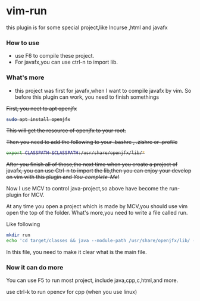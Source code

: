 # vim-run 
this plugin is for some special project,like lncurse ,html and javafx
### How to use
* use F6 to compile these project.
* For javafx,you can use ctrl-n to import lib.

###  What's more
* this project was first for javafx,when I want to compile javafx by vim. So before this plugin can work, you need to finish somethings

<s>First, you neet to apt openjfx
```sh
sudo apt install openjfx
```

This will get the resource of openjfx to your root.


Then you need to add the following to your .bashrc , .zishrc or .profile


```sh
export CLASSPATH=$CLASSPATH:/usr/share/openjfx/lib/*
```

After you finish all of these,the next time when you create a project of javafx, you can use Ctrl-n to import the lib,then you can enjoy your develop on vim with this plugin and <I>You-complete-Me</I>!
</s>

Now I use MCV to control java-project,so above have become the run-plugin for MCV.

At any time you open a project which is made by MCV,you should use vim open the top of the folder. What's more,you need to write a file called run.

Like following

```sh
mkdir run
echo 'cd target/classes && java --module-path /usr/share/openjfx/lib/ --add-modules javafx.controls mysql.Main' > run
```

In this file, you need to make it clear what is the main file. 

### Now it can do more
You can use F5 to run most project, include java,cpp,c,html,and more.

use ctrl-k to run opencv for cpp (when you use linux)
